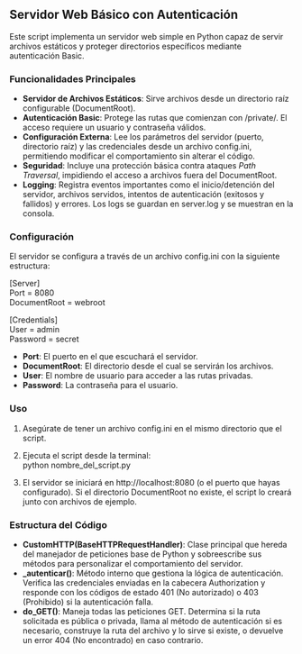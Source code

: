 ## **Servidor Web Básico con Autenticación**

Este script implementa un servidor web simple en Python capaz de servir archivos estáticos y proteger directorios específicos mediante autenticación Basic.

### **Funcionalidades Principales**

* **Servidor de Archivos Estáticos**: Sirve archivos desde un directorio raíz configurable (DocumentRoot).  
* **Autenticación Basic**: Protege las rutas que comienzan con /private/. El acceso requiere un usuario y contraseña válidos.  
* **Configuración Externa**: Lee los parámetros del servidor (puerto, directorio raíz) y las credenciales desde un archivo config.ini, permitiendo modificar el comportamiento sin alterar el código.  
* **Seguridad**: Incluye una protección básica contra ataques *Path Traversal*, impidiendo el acceso a archivos fuera del DocumentRoot.  
* **Logging**: Registra eventos importantes como el inicio/detención del servidor, archivos servidos, intentos de autenticación (exitosos y fallidos) y errores. Los logs se guardan en server.log y se muestran en la consola.

### **Configuración**

El servidor se configura a través de un archivo config.ini con la siguiente estructura:

\[Server\]  
Port \= 8080  
DocumentRoot \= webroot

\[Credentials\]  
User \= admin  
Password \= secret

* **Port**: El puerto en el que escuchará el servidor.  
* **DocumentRoot**: El directorio desde el cual se servirán los archivos.  
* **User**: El nombre de usuario para acceder a las rutas privadas.  
* **Password**: La contraseña para el usuario.

### **Uso**

1. Asegúrate de tener un archivo config.ini en el mismo directorio que el script.  
2. Ejecuta el script desde la terminal:  
   python nombre\_del\_script.py

3. El servidor se iniciará en http://localhost:8080 (o el puerto que hayas configurado). Si el directorio DocumentRoot no existe, el script lo creará junto con archivos de ejemplo.

### **Estructura del Código**

* **CustomHTTP(BaseHTTPRequestHandler)**: Clase principal que hereda del manejador de peticiones base de Python y sobreescribe sus métodos para personalizar el comportamiento del servidor.  
* **\_autenticar()**: Método interno que gestiona la lógica de autenticación. Verifica las credenciales enviadas en la cabecera Authorization y responde con los códigos de estado 401 (No autorizado) o 403 (Prohibido) si la autenticación falla.  
* **do\_GET()**: Maneja todas las peticiones GET. Determina si la ruta solicitada es pública o privada, llama al método de autenticación si es necesario, construye la ruta del archivo y lo sirve si existe, o devuelve un error 404 (No encontrado) en caso contrario.